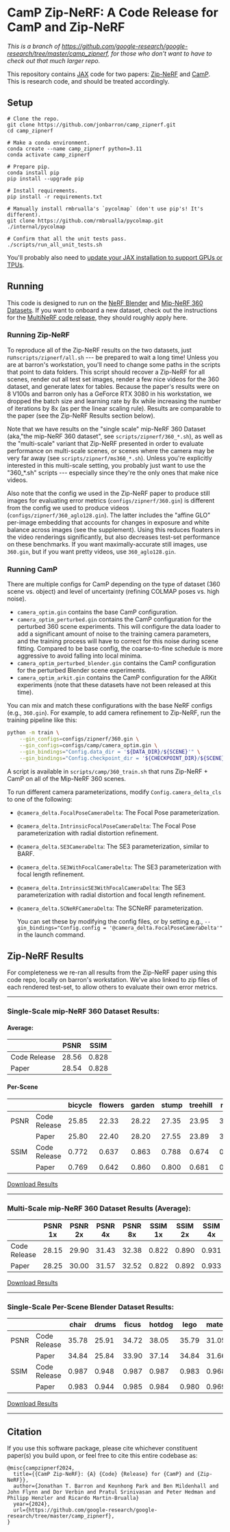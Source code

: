 # CamP Zip-NeRF: A Code Release for CamP and Zip-NeRF

*This is a branch of https://github.com/google-research/google-research/tree/master/camp_zipnerf, for those who don't want to have to check out that much larger repo.*

This repository contains [JAX](https://github.com/google/jax) code for two papers: [Zip-NeRF](https://jonbarron.info/zipnerf/) and [CamP](https://camp-nerf.github.io/).  This is research code, and should be treated accordingly.

## Setup

```
# Clone the repo.
git clone https://github.com/jonbarron/camp_zipnerf.git
cd camp_zipnerf

# Make a conda environment.
conda create --name camp_zipnerf python=3.11
conda activate camp_zipnerf

# Prepare pip.
conda install pip
pip install --upgrade pip

# Install requirements.
pip install -r requirements.txt

# Manually install rmbrualla's `pycolmap` (don't use pip's! It's different).
git clone https://github.com/rmbrualla/pycolmap.git ./internal/pycolmap

# Confirm that all the unit tests pass.
./scripts/run_all_unit_tests.sh
```

You'll probably also need to [update your JAX installation to support GPUs or TPUs](https://jax.readthedocs.io/en/latest/installation.html).

## Running

This code is designed to run on the [NeRF Blender](https://www.matthewtancik.com/nerf) and [Mip-NeRF 360 Datasets](https://jonbarron.info/mipnerf360/). If you want to onboard a new dataset, check out the instructions for the [MultiNeRF code release](https://github.com/google-research/multinerf), they should roughly apply here.

### Running Zip-NeRF

To reproduce all of the Zip-NeRF results on the two datasets, just run`scripts/zipnerf/all.sh` --- be prepared to wait a long time! Unless you are at barron's workstation, you'll need to change some paths in the scripts that point to data folders. This script should recover a Zip-NeRF for all scenes, render out all test set images, render a few nice videos for the 360 dataset, and generate latex for tables. Because the paper's results were on 8 V100s and barron only has a GeForce RTX 3080 in his workstation, we dropped the batch size and learning rate by 8x while increasing the number of iterations by 8x (as per the linear scaling rule). Results are comparable to the paper (see the Zip-NeRF Results section below).

Note that we have results on the "single scale" mip-NeRF 360 Dataset (aka,"the mip-NeRF 360 dataset", see `scripts/zipnerf/360_*.sh`), as well as the "multi-scale" variant that Zip-NeRF presented in order to evaluate performance on multi-scale scenes, or scenes where the camera may be very far away (see `scripts/zipnerf/ms360_*.sh`). Unless you're explicitly interested in this multi-scale setting, you probably just want to use the "360_*.sh" scripts --- especially since they're the only ones that make nice videos.

Also note that the config we used in the Zip-NeRF paper to produce still images
for evaluating error metrics (`configs/zipnerf/360.gin`) is different from the
config we used to produce videos (`configs/zipnerf/360_aglo128.gin`). The latter
includes the "affine GLO" per-image embedding that accounts for changes in
exposure and white balance across images (see the supplement). Using this
reduces floaters in the video renderings significantly, but also decreases
test-set performance on these benchmarks. If you want maximally-accurate still
images, use `360.gin`, but if you want pretty videos, use `360_aglo128.gin`.

### Running CamP

There are multiple configs for CamP depending on the type of dataset (360 scene
vs. object) and level of uncertainty (refining COLMAP poses vs. high noise).

*   `camera_optim.gin` contains the base CamP configuration.
*   `camera_optim_perturbed.gin` contains the CamP configuration for the
    perturbed 360 scene experiments. This will configure the data loader to add
    a significant amount of noise to the training camera parameters, and the
    training process will have to correct for this noise during scene fitting.
    Compared to be base config, the coarse-to-fine schedule is more aggressive
    to avoid falling into local minima.
*   `camera_optim_perturbed_blender.gin` contains the CamP configuration for the
    perturbed Blender scene experiments.
*   `camera_optim_arkit.gin` contains the CamP configuration for the ARKit
    experiments (note that these datasets have not been released at this time).

You can mix and match these configurations with the base NeRF configs (e.g.,
`360.gin`). For example, to add camera refinement to Zip-NeRF, run the training
pipeline like this:

```bash
python -m train \
    --gin_configs=configs/zipnerf/360.gin \
    --gin_configs=configs/camp/camera_optim.gin \
    --gin_bindings="Config.data_dir = '${DATA_DIR}/${SCENE}'" \
    --gin_bindings="Config.checkpoint_dir = '${CHECKPOINT_DIR}/${SCENE}'"
```

A script is available in `scripts/camp/360_train.sh` that runs Zip-NeRF + CamP
on all of the Mip-NeRF 360 scenes.

To run different camera parameterizations, modify `Config.camera_delta_cls` to
one of the following:

*   `@camera_delta.FocalPoseCameraDelta`: The Focal Pose parameterization.
*   `@camera_delta.IntrinsicFocalPoseCameraDelta`: The Focal Pose
    parameterization with radial distortion refinement.
*   `@camera_delta.SE3CameraDelta`: The SE3 parameterization, similar to BARF.
*   `@camera_delta.SE3WithFocalCameraDelta`: The SE3 parameterization with focal
    length refinement.
*   `@camera_delta.IntrinsicSE3WithFocalCameraDelta`: The SE3 parameterization
    with radial distortion and focal length refinement.
*   `@camera_delta.SCNeRFCameraDelta`: The SCNeRF parameterization.

    You can set these by modifying the config files, or by setting e.g.,
    `--gin_bindings="Config.config = '@camera_delta.FocalPoseCameraDelta'"` in
    the launch command.

## Zip-NeRF Results

For completeness we re-ran all results from the Zip-NeRF paper using this code repo, locally on barron's workstation. We've also linked to zip files of each rendered test-set, to allow others to evaluate their own error metrics.

---

### Single-Scale mip-NeRF 360 Dataset Results:

#### Average:
| | PSNR | SSIM |
|-|-|-|
|Code Release | 28.56 | 0.828 |
|Paper | 28.54 | 0.828 |

#### Per-Scene
|| | bicycle | flowers | garden | stump| treehill | room | counter | kitchen | bonsai |
|-|-|-|-|-|-|-|-|-|-|-|
| PSNR | Code Release | 25.85 | 22.33 | 28.22 | 27.35 | 23.95 | 33.04 | 29.12 | 32.36 | 34.79 |
|| Paper | 25.80 | 22.40 | 28.20 | 27.55 | 23.89 | 32.65 | 29.38 | 32.50 | 34.46 |
| SSIM | Code Release | 0.772 | 0.637 | 0.863 | 0.788 | 0.674 | 0.929 | 0.905 | 0.929 | 0.952 |
|| Paper | 0.769 | 0.642 | 0.860 | 0.800 | 0.681 | 0.925 | 0.902 | 0.928 | 0.949 |

[Download Results](http://storage.googleapis.com/gresearch/refraw360/zipnerf_results_360.zip)

---

### Multi-Scale mip-NeRF 360 Dataset Results (Average):
|| PSNR 1x | PSNR 2x | PSNR 4x | PSNR 8x | SSIM 1x | SSIM 2x | SSIM 4x | SSIM 8x |
|-|-|-|-|-|-|-|-|-|
Code Release | 28.15 | 29.90 | 31.43 | 32.38 | 0.822 | 0.890 | 0.931 | 0.952 |
Paper | 28.25 | 30.00 | 31.57 | 32.52 | 0.822 | 0.892 | 0.933 | 0.954 |

[Download Results](http://storage.googleapis.com/gresearch/refraw360/zipnerf_results_ms360.zip)

---

### Single-Scale Per-Scene Blender Dataset Results:

||| chair | drums | ficus | hotdog | lego | materials | mic | ship |
|-|-|-|-|-|-|-|-|-|-|
|PSNR | Code Release | 35.78 | 25.91 | 34.72 | 38.05 | 35.79 | 31.05 | 35.92 | 32.33 |
| | Paper | 34.84 | 25.84 | 33.90 | 37.14 | 34.84 | 31.66 | 35.15 | 31.38 |
|SSIM | Code Release | 0.987 | 0.948 | 0.987 | 0.987 | 0.983 | 0.968 | 0.992 | 0.937 |
| | Paper | 0.983 | 0.944 | 0.985 | 0.984 | 0.980 | 0.969 | 0.991 | 0.929 |

[Download Results](http://storage.googleapis.com/gresearch/refraw360/zipnerf_results_blender.zip)

--------------------------------------------------------------------------------

## Citation

If you use this software package, please cite whichever constituent paper(s) you build upon, or feel free to cite this entire codebase as:
```
@misc{campzipnerf2024,
  title={{CamP Zip-NeRF}: {A} {Code} {Release} for {CamP} and {Zip-NeRF}},
  author={Jonathan T. Barron and Keunhong Park and Ben Mildenhall and John Flynn and Dor Verbin and Pratul Srinivasan and Peter Hedman and Philipp Henzler and Ricardo Martin-Brualla}
  year={2024},
  url={https://github.com/google-research/google-research/tree/master/camp_zipnerf},
}
